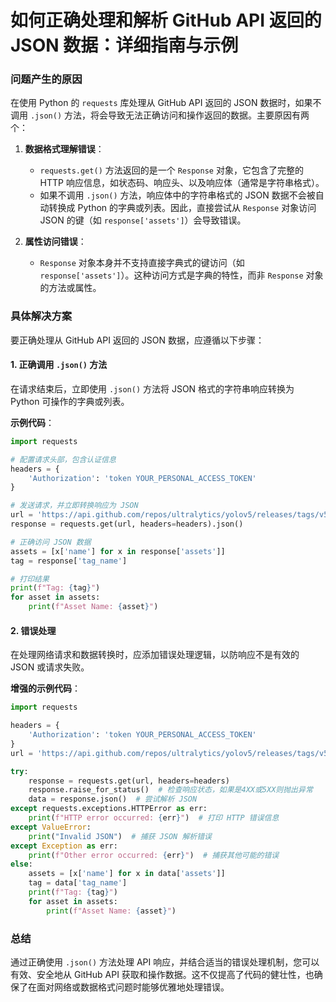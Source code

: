 # 如何正确处理和解析 GitHub API 返回的 JSON 数据：详细指南与示例

### 问题产生的原因

在使用 Python 的 `requests` 库处理从 GitHub API 返回的 JSON 数据时，如果不调用 `.json()` 方法，将会导致无法正确访问和操作返回的数据。主要原因有两个：

1. **数据格式理解错误**：
   - `requests.get()` 方法返回的是一个 `Response` 对象，它包含了完整的 HTTP 响应信息，如状态码、响应头、以及响应体（通常是字符串格式）。
   - 如果不调用 `.json()` 方法，响应体中的字符串格式的 JSON 数据不会被自动转换成 Python 的字典或列表。因此，直接尝试从 `Response` 对象访问 JSON 的键（如 `response['assets']`）会导致错误。

2. **属性访问错误**：
   - `Response` 对象本身并不支持直接字典式的键访问（如 `response['assets']`）。这种访问方式是字典的特性，而非 `Response` 对象的方法或属性。

### 具体解决方案

要正确处理从 GitHub API 返回的 JSON 数据，应遵循以下步骤：

#### 1. 正确调用 `.json()` 方法

在请求结束后，立即使用 `.json()` 方法将 JSON 格式的字符串响应转换为 Python 可操作的字典或列表。

**示例代码**：

```python
import requests

# 配置请求头部，包含认证信息
headers = {
    'Authorization': 'token YOUR_PERSONAL_ACCESS_TOKEN'
}

# 发送请求，并立即转换响应为 JSON
url = 'https://api.github.com/repos/ultralytics/yolov5/releases/tags/v5.0'
response = requests.get(url, headers=headers).json()

# 正确访问 JSON 数据
assets = [x['name'] for x in response['assets']]
tag = response['tag_name']

# 打印结果
print(f"Tag: {tag}")
for asset in assets:
    print(f"Asset Name: {asset}")
```

#### 2. 错误处理

在处理网络请求和数据转换时，应添加错误处理逻辑，以防响应不是有效的 JSON 或请求失败。

**增强的示例代码**：

```python
import requests

headers = {
    'Authorization': 'token YOUR_PERSONAL_ACCESS_TOKEN'
}
url = 'https://api.github.com/repos/ultralytics/yolov5/releases/tags/v5.0'

try:
    response = requests.get(url, headers=headers)
    response.raise_for_status()  # 检查响应状态，如果是4XX或5XX则抛出异常
    data = response.json()  # 尝试解析 JSON
except requests.exceptions.HTTPError as err:
    print(f"HTTP error occurred: {err}")  # 打印 HTTP 错误信息
except ValueError:
    print("Invalid JSON")  # 捕获 JSON 解析错误
except Exception as err:
    print(f"Other error occurred: {err}")  # 捕获其他可能的错误
else:
    assets = [x['name'] for x in data['assets']]
    tag = data['tag_name']
    print(f"Tag: {tag}")
    for asset in assets:
        print(f"Asset Name: {asset}")
```

### 总结

通过正确使用 `.json()` 方法处理 API 响应，并结合适当的错误处理机制，您可以有效、安全地从 GitHub API 获取和操作数据。这不仅提高了代码的健壮性，也确保了在面对网络或数据格式问题时能够优雅地处理错误。